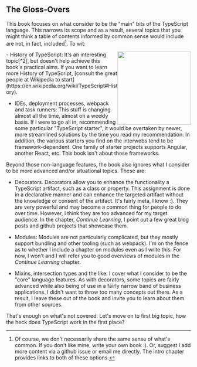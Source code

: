 ## The Gloss-Overs

This book focuses on what consider to be the "main" bits of the TypeScript language. This narrows its scope and as a result, several topics that you might think a table of contents informed by common sense would include are not, in fact, included[^1]. To wit:

<div style="float:right">
    <a href="https://www.flickr.com/photos/35237092540@N01/8167731771/"><img width="200px" src="/assets/BarackObama.jpg"></a>
</div>- History of TypeScript: It's an interesting topic[^2], but doesn't help achieve this book's practical aims. If you want to learn more
History of TypeScript, [consult the great people at Wikipedia to start](https://en.wikipedia.org/wiki/TypeScript#History).

- IDEs, deployment processes, webpack and task runners: This stuff is changing almost all the time, almost on a weekly basis. If I were to go all in, recommending some particular "TypeScript starter", it would be overtaken by newer, more streamlined solutions by the time you read my recommendation. In addition, the various starters you find on the interwebs tend to be framework-dependent. One family of starter projects supports Angular, another React, etc. This book isn't about those frameworks. 

Beyond those non-language features, the book also ignores what I consider to be more advanced and/or situational topics. These are:

- Decorators. Decorators allow you to enhance the functionality a TypeScript artifact, such as a class or property. This assignment is done in a declarative manner and can enhance the targeted artifact without the knowledge or consent of the artifact. It's fairly meta, I know :). They are very powerful and may become a common thing for people to do over time. However, I think they are too advanced for my target audience. In the chapter, *Continue Learning*, I point out a few great blog posts and github projects that showcase them. 

- Modules: Modules are not particularly complicated, but they mostly support bundling and other tooling (such as webpack). I'm on the fence as to whether I include a chapter on modules even as I write this. For now, I won't and I will refer you to good overviews of modules in the *Continue Learning* chapter.

- Mixins, intersection types and the like: I cover what I consider to be the "core" language features. As with decorators, some topics are fairly advanced while also being of use in a fairly narrow band of business applications. I didn't want to throw too many concepts out there. As a result, I leave these out of the book and invite you to learn about them from other sources.

That's enough on what's not covered. Let's move on to first big topic, how the heck does TypeScript work in the first place?

[^1]: Of course, we don't necessarily share the same sense of what's common. If you don't like mine, write your own book :). Or, suggest I add more content via a github issue or email me directly. The intro chapter provides links to both of these options.

[^2]: Did you know that TypeScript is over five years old? In the U.S., President Barack Obama was only just about to get re-elected to office when Microsoft released this language. Coincidence? Who knows? (Photo of Barack Obama from Peter Prodoehl @ https://www.flickr.com/photos/raster/).
